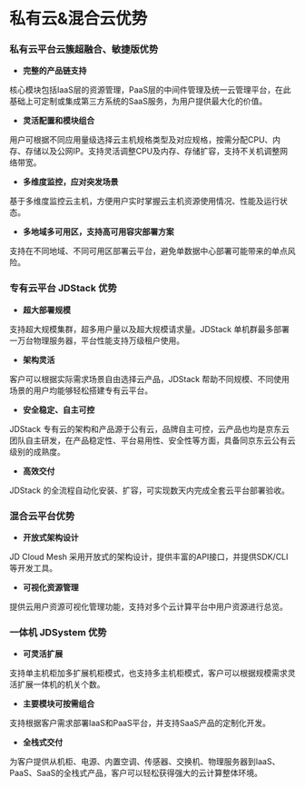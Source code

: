 # 私有云&混合云优势


###  私有云平台云簇超融合、敏捷版优势

- **完整的产品链支持**

核心模块包括IaaS层的资源管理，PaaS层的中间件管理及统一云管理平台，在此基础上可定制或集成第三方系统的SaaS服务，为用户提供最大化的价值。

- **灵活配置和模块组合**

用户可根据不同应用量级选择云主机规格类型及对应规格，按需分配CPU、内存、存储以及公网IP。支持灵活调整CPU及内存、存储扩容，支持不关机调整网络带宽。

- **多维度监控，应对突发场景**

基于多维度监控云主机，方便用户实时掌握云主机资源使用情况、性能及运行状态。

- **多地域多可用区，支持高可用容灾部署方案**

支持在不同地域、不同可用区部署云平台，避免单数据中心部署可能带来的单点风险。

###  专有云平台 JDStack 优势

- **超大部署规模**

支持超大规模集群，超多用户量以及超大规模请求量。JDStack 单机群最多部署一万台物理服务器，平台性能支持万级租户使用。

- **架构灵活**

客户可以根据实际需求场景自由选择云产品，JDStack 帮助不同规模、不同使用场景的用户均能够轻松搭建专有云平台。

- **安全稳定、自主可控**

JDStack 专有云的架构和产品源于公有云，品牌自主可控，云产品也均是京东云团队自主研发，在产品稳定性、平台易用性、安全性等方面，具备同京东云公有云级别的成熟度。

- **高效交付**

JDStack 的全流程自动化安装、扩容，可实现数天内完成全套云平台部署验收。

###  混合云平台优势

- **开放式架构设计**

JD Cloud Mesh 采用开放式的架构设计，提供丰富的API接口，并提供SDK/CLI等开发工具。

- **可视化资源管理**

提供云用户资源可视化管理功能，支持对多个云计算平台中用户资源进行总览。

### 一体机 JDSystem 优势

- **可灵活扩展**

支持单主机柜加多扩展机柜模式，也支持多主机柜模式，客户可以根据规模需求灵活扩展一体机的机关个数。

- **主要模块可按需组合**

支持根据客户需求部署IaaS和PaaS平台，并支持SaaS产品的定制化开发。

- **全栈式交付**

为客户提供从机柜、电源、内置空调、传感器、交换机、物理服务器到IaaS、PaaS、SaaS的全栈式产品，客户可以轻松获得强大的云计算整体环境。
